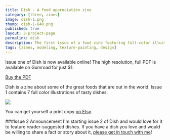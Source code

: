 ```yaml
---
title: Dish - A food appreciation zine
category: [three, zines]
image: dish-1.png
thumb: dish-1-640.png
published: true
layout: 3-project-page
permalink: dish
description: The first issue of a food zine featuring full-color illustrations modeled and rendered in Blender. Debuted at Short Run 2015 in Seattle.
tags: [zines, modeling, texture-painting, design]
---
```

Issue one of Dish is now available online! The high resolution, full PDF is available on Gumroad for just $1. 

<script type="text/javascript" src="https://gumroad.com/js/gumroad.js"></script>
<a class="gumroad-button" href="https://gumroad.com/l/yFAdg">Buy the PDF</a>

Dish is a zine about some of the great foods that are out in the world. Issue 1 contains 7 full color illustrations of tasty dishes. 

<img src="/images/{{ page.category }}/dish-2.jpg">

You can get yourself a print copy [on Etsy](https://www.etsy.com/listing/251527824/dish-a-food-appreciation-zine-issue-1). 

###Issue 2 Announcement
I'm starting issue 2 of Dish and would love for it to feature reader-suggested dishes. If you have a dish you love and would be willing to share a fact or story about it, [please get in touch with me](/about/#contact/)!